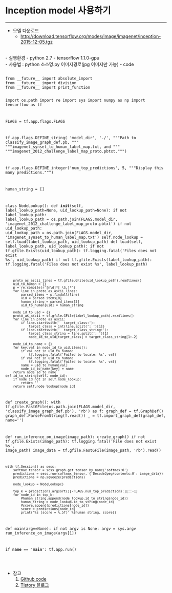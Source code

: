 # Inception model 사용하기
---

- 모델 다운로드
	- <http://download.tensorflow.org/modes/image/imagenet/inception-2015-12-05.tgz>
<br>
- 실행환경
	- python 2.7
	- tensorflow 1.1.0-gpu
<br>
- 사용법 : python 소스명.py 이미지경로(jpg 이미지만 가능) 
- code
<pre>
<code>
from __future__ import absolute_import
from __future__ import division
from __future__ import print_function

import os.path
import re
import sys
import numpy as np
import tensorflow as tf

FLAGS = tf.app.flags.FLAGS

tf.app.flags.DEFINE_string(
    'model_dir', './',
    """Path to classify_image_graph_def.pb, """
    """imagenet_synset_to_human_label_map.txt, and """
    """imagenet_2012_challenge_label_map_proto.pbtxt.""")

tf.app.flags.DEFINE_integer('num_top_predictions', 5,
                            """Display this many predictions.""")

human_string = []

class NodeLookup():
    def __init__(self, label_lookup_path=None, uid_lookup_path=None):
        if not label_lookup_path:
            label_lookup_path = os.path.join(FLAGS.model_dir, 'imagenet_2012_challenge_label_map_proto.pbtxt')
            if not uid_lookup_path:
                uid_lookup_path = os.path.join(FLAGS.model_dir, 'imagenet_synset_to_human_label_map.txt')
        self.node_lookup = self.load(label_lookup_path, uid_lookup_path)
    def load(self, label_lookup_path, uid_lookup_path):
        if not tf.gfile.Exists(uid_lookup_path):
            tf.logging.fatal('Files does not exist %s', uid_lookup_path)
        if not tf.gfile.Exists(label_lookup_path):
            tf.logging.fatal('Files does not exist %s', label_lookup_path)

        proto_as_ascii_lines = tf.gfile.GFile(uid_lookup_path).readlines()
        uid_to_human = {}
        p = re.compile(r'[n\d]*[ \S,]*')
        for line in proto_as_ascii_lines:
            parsed_items = p.findall(line)
            uid = parsed_items[0]
            human_string = parsed_items[2]
            uid_to_human[uid] = human_string

        node_id_to_uid = {}
        proto_as_ascii = tf.gfile.GFile(label_lookup_path).readlines()
        for line in proto_as_ascii:
            if line.startswith('  target_class:'):
                target_class = int(line.split(': ')[1])
            if line.startswith('  target_class_string:'):
                target_class_string = line.split(': ')[1]
                node_id_to_uid[target_class] = target_class_string[1:-2]

        node_id_to_name = {}
        for key,val in node_id_to_uid.items():
            if val not in uid_to_human:
                tf.logging.fatal('Failed to locate: %s', val)
            if val not in uid_to_human:
                tf.logging.fatal('Failed to locate: %s', val)
            name = uid_to_human[val]
            node_id_to_name[key] = name
        return node_id_to_name
    def id_to_string(self, node_id):
        if node_id not in self.node_lookup:
            return ''
        return self.node_lookup[node_id]

def create_graph():
    with tf.gfile.FastGFile(os.path.join(FLAGS.model_dir, 'classify_image_graph_def.pb'), 'rb') as f:
        graph_def = tf.GraphDef()
        graph_def.ParseFromString(f.read())
        _ = tf.import_graph_def(graph_def, name='')

def run_inference_on_image(image_path):
    create_graph()
    if not tf.gfile.Exists(image_path):
        tf.logging.fatal('File does not exist %s', image_path)
    image_data = tf.gfile.FastGFile(image_path, 'rb').read()

    with tf.Session() as sess:
        softmax_tensor = sess.graph.get_tensor_by_name('softmax:0')
        predictions = sess.run(softmax_tensor, {'DecodeJpeg/contents:0': image_data})
        predictions = np.squeeze(predictions)

        node_lookup = NodeLookup()

        top_k = predictions.argsort()[-FLAGS.num_top_predictions:][::-1]
        for node_id in top_k:
            #human_string.append(node_lookup.id_to_string(node_id))
            human_string = node_lookup.id_to_string(node_id)
            #score.append(predictions[node_id])
            score = predictions[node_id]
            print('%s (score = %.5f)' %(human_string, score))

def main(argv=None):
    if not argv is None:
        argv = sys.argv
        run_inference_on_image(argv[1])

if __name__ == '__main__':
    tf.app.run()

</code>
</pre>

- 참고
	1. [Github code](https://github.com/tensorflow/models/blob/master/tutorials/image/imagenet/classify_image.py)
	2. [Tistory 블로그](http://yujuwon.tistory.com/entry/inception-v3-%EB%AA%A8%EB%8D%B8-%EC%82%AC%EC%9A%A9%ED%95%98%EA%B8%B0)
